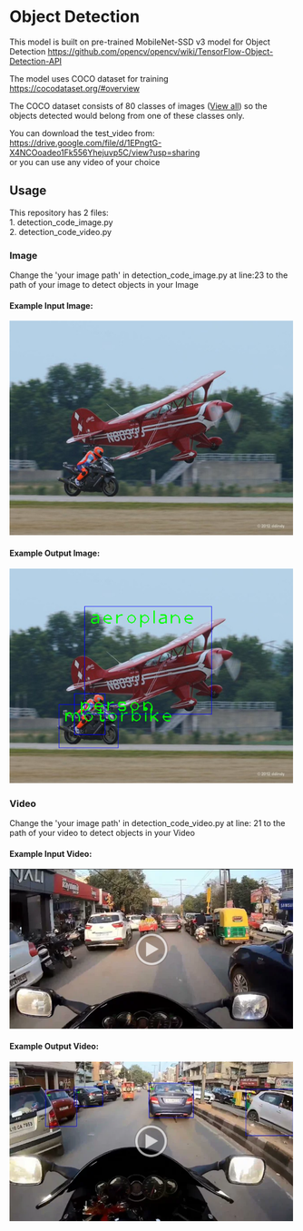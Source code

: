 # Object Detection

This model is built on pre-trained MobileNet-SSD v3 model for Object Detection
https://github.com/opencv/opencv/wiki/TensorFlow-Object-Detection-API

The model uses COCO dataset for training
https://cocodataset.org/#overview

The COCO dataset consists of 80 classes of images (<a href="/labels.txt">View all</a>) so the objects detected would belong from one of these classes only.

You can download the test_video from: <br/>
https://drive.google.com/file/d/1EPngtG-X4NCOoadeo1Fk556Yhejuvp5C/view?usp=sharing<br/>
or you can use any video of your choice

<h2> Usage </h2>
This repository has 2 files: <br/>
1. detection_code_image.py <br/>
2. detection_code_video.py <br/>

<h3> Image </h3>

Change the 'your image path' in detection_code_image.py at line:23 to the path of your image to detect objects in your Image

<h4> Example Input Image: </h4>
<img src="/test_image.png" width=500>
<h4> Example Output Image: </h4>
<img src="/test_output.png" width=500>

<h3> Video </h3>

Change the 'your image path' in detection_code_video.py at line: 21 to the path of your video to detect objects in your Video

<h4> Example Input Video: </h4>
<a href="https://drive.google.com/file/d/1EPngtG-X4NCOoadeo1Fk556Yhejuvp5C/view?usp=sharing"><img src="/input_video_thumb.png" width=500></a>

<h4> Example Output Video: </h4>
<a href="https://drive.google.com/file/d/1y52-GFJHX28FRxgSJZVlkGvQsnY8ML75/view?usp=sharing"><img src="/output_thumb.png" width=500></a>
